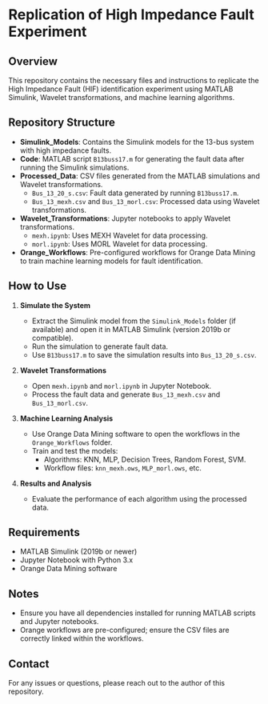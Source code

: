 
# Replication of High Impedance Fault Experiment

## Overview

This repository contains the necessary files and instructions to replicate the High Impedance Fault (HIF) identification experiment using MATLAB Simulink, Wavelet transformations, and machine learning algorithms.

## Repository Structure

- **Simulink_Models**: Contains the Simulink models for the 13-bus system with high impedance faults.
- **Code**: MATLAB script `B13buss17.m` for generating the fault data after running the Simulink simulations.
- **Processed_Data**: CSV files generated from the MATLAB simulations and Wavelet transformations.
  - `Bus_13_20_s.csv`: Fault data generated by running `B13buss17.m`.
  - `Bus_13_mexh.csv` and `Bus_13_morl.csv`: Processed data using Wavelet transformations.
- **Wavelet_Transformations**: Jupyter notebooks to apply Wavelet transformations.
  - `mexh.ipynb`: Uses MEXH Wavelet for data processing.
  - `morl.ipynb`: Uses MORL Wavelet for data processing.
- **Orange_Workflows**: Pre-configured workflows for Orange Data Mining to train machine learning models for fault identification.

## How to Use

1. **Simulate the System**
   - Extract the Simulink model from the `Simulink_Models` folder (if available) and open it in MATLAB Simulink (version 2019b or compatible).
   - Run the simulation to generate fault data.
   - Use `B13buss17.m` to save the simulation results into `Bus_13_20_s.csv`.

2. **Wavelet Transformations**
   - Open `mexh.ipynb` and `morl.ipynb` in Jupyter Notebook.
   - Process the fault data and generate `Bus_13_mexh.csv` and `Bus_13_morl.csv`.

3. **Machine Learning Analysis**
   - Use Orange Data Mining software to open the workflows in the `Orange_Workflows` folder.
   - Train and test the models:
     - Algorithms: KNN, MLP, Decision Trees, Random Forest, SVM.
     - Workflow files: `knn_mexh.ows`, `MLP_morl.ows`, etc.

4. **Results and Analysis**
   - Evaluate the performance of each algorithm using the processed data.

## Requirements

- MATLAB Simulink (2019b or newer)
- Jupyter Notebook with Python 3.x
- Orange Data Mining software

## Notes

- Ensure you have all dependencies installed for running MATLAB scripts and Jupyter notebooks.
- Orange workflows are pre-configured; ensure the CSV files are correctly linked within the workflows.

## Contact

For any issues or questions, please reach out to the author of this repository.
